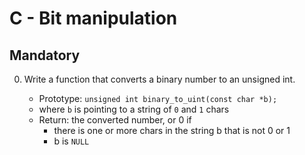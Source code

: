 # C - Bit manipulation

## Mandatory

0. Write a function that converts a binary number to an unsigned int.

	- Prototype: `unsigned int binary_to_uint(const char *b);`
	- where `b` is pointing to a string of `0` and `1` chars
	- Return: the converted number, or 0 if
		- there is one or more chars in the string b that is not 0 or 1
		- b is `NULL`


